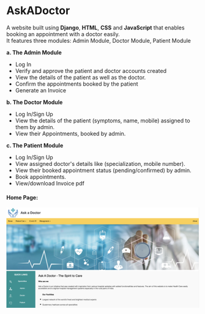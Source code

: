 # AskADoctor

A website built using **Django**, **HTML**, **CSS** and **JavaScript** that enables booking an appointment with a doctor easily.
<br>
It features three modules: Admin Module, Doctor Module, Patient Module

**a. The Admin Module**
- Log In
- Verify and approve the patient and doctor accounts created
- View the details of the patient as well as the doctor.
- Confirm the appointments booked by the patient
- Generate an Invoice

**b. The Doctor Module**
- Log In/Sign Up
- View the details of the patient (symptoms, name, mobile) assigned to them by admin.
- View their Appointments, booked by admin.

**c. The Patient Module**
- Log In/Sign Up
- View assigned doctor's details like (specialization, mobile number).
- View their booked appointment status (pending/confirmed) by admin.
- Book appointments.
- View/download Invoice pdf 

#### Home Page:
<kbd>![Alt text](/media/home.png "Home Page")</kbd>

